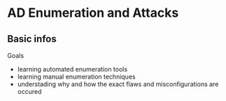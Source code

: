 # AD Enumeration and Attacks
## Basic infos
Goals
* learning automated enumeration tools
* learning manual enumeration techniques
* understading why and how the exact flaws and misconfigurations are occured

